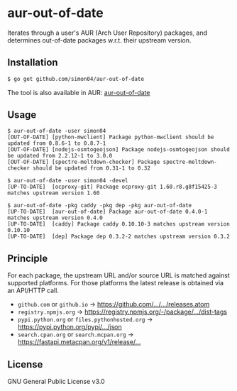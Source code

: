 aur-out-of-date
==========

Iterates through a user's AUR (Arch User Repository) packages, and determines out-of-date packages w.r.t. their upstream version.

Installation
------------

```sh
$ go get github.com/simon04/aur-out-of-date
```

The tool is also available in AUR: [aur-out-of-date](https://aur.archlinux.org/packages/aur-out-of-date/)

Usage
-----

```
$ aur-out-of-date -user simon04
[OUT-OF-DATE] [python-mwclient] Package python-mwclient should be updated from 0.8.6-1 to 0.8.7-1
[OUT-OF-DATE] [nodejs-osmtogeojson] Package nodejs-osmtogeojson should be updated from 2.2.12-1 to 3.0.0
[OUT-OF-DATE] [spectre-meltdown-checker] Package spectre-meltdown-checker should be updated from 0.31-1 to 0.32

$ aur-out-of-date -user simon04 -devel
[UP-TO-DATE]  [ocproxy-git] Package ocproxy-git 1.60.r8.g8f15425-3 matches upstream version 1.60

$ aur-out-of-date -pkg caddy -pkg dep -pkg aur-out-of-date
[UP-TO-DATE]  [aur-out-of-date] Package aur-out-of-date 0.4.0-1 matches upstream version 0.4.0
[UP-TO-DATE]  [caddy] Package caddy 0.10.10-3 matches upstream version 0.10.10
[UP-TO-DATE]  [dep] Package dep 0.3.2-2 matches upstream version 0.3.2
```

Principle
---------

For each package, the upstream URL and/or source URL is matched against supported platforms. For those platforms the latest release is obtained via an API/HTTP call.

* `github.com` or `github.io` → https://github.com/…/…/releases.atom
* `registry.npmjs.org` → https://registry.npmjs.org/-/package/…/dist-tags
* `pypi.python.org` or `files.pythonhosted.org` → https://pypi.python.org/pypi/…/json
* `search.cpan.org` or `search.mcpan.org` -> https://fastapi.metacpan.org/v1/release/…

License
-------

GNU General Public License v3.0
